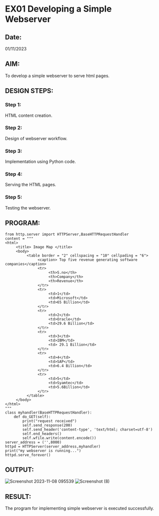 # EX01 Developing a Simple Webserver
## Date:
01/11/2023

## AIM:
To develop a simple webserver to serve html pages.

## DESIGN STEPS:
### Step 1: 
HTML content creation.

### Step 2:
Design of webserver workflow.

### Step 3:
Implementation using Python code.

### Step 4:
Serving the HTML pages.

### Step 5:
Testing the webserver.

## PROGRAM:
`````
from http.server import HTTPServer,BaseHTTPRequestHandler
content = """
<html>
     <title> Image Map </title>
     <body>
          <table border = "2" cellspacing = "10" cellpading = "6">
               <caption> Top five revenue generating software companies</caption>
               <tr>
                    <th>S.no</th>
                    <th>Company</th>
                    <th>Revenue</th>
               </tr>
               <tr>
                    <td>1</td>
                    <td>Microsoft</td>
                    <td>65 Billion</td>
               </tr>
               <tr>
                    <td>2</td>
                    <td>Oracle</td>
                    <td>29.6 Billion</td>
               </tr>
               <tr>
                    <td>3</td>
                    <td>IBM</td>
                    <td> 29.1 Billion</td>
               </tr>
               <tr>
                    <td>4</td>
                    <td>SAP</td>
                    <td>6.4 Billion</td>
               </tr>
               <tr>
                    <td>5</td>
                    <td>Syamtec</td>
                    <td>5.6Billion</td>
               </tr> 
          </table>
     </body>
</html>
"""
class myhandler(BaseHTTPRequestHandler):
    def do_GET(self):
        print("request received")
        self.send_response(200)
        self.send_header('content-type', 'text/html; charset=utf-8')
        self.end_headers()
        self.wfile.write(content.encode())
server_address = ('',8000)
httpd = HTTPServer(server_address,myhandler)
print("my webserver is running...")
httpd.serve_forever()

`````

## OUTPUT:
![Screenshot 2023-11-08 095539](https://github.com/Preethijgan/simplewebserver/assets/144870652/aa5df53a-e3a8-4d8a-b3dc-25c8a0775884)
![Screenshot (8)](https://github.com/Preethijgan/simplewebserver/assets/144870652/163effed-5cda-4fbd-8b63-e895ee0735e9)


## RESULT:
The program for implementing simple webserver is executed successfully.
